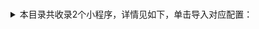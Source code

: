 # #
<details>
<summary>
本目录共收录2个小程序，详情见如下，单击导入对应配置：
</summary>

- [filter](https://quantumult.app/x/open-app/add-resource?remote-resource=%7B%22filter_remote%22%3A%20%5B%22https%3A%2F%2Fraw.githubusercontent.com%2Fzirawell%2FR-Store%2Fmain%2FRule%2FQuanX%2FAdblock%2FApplet%2FAlipay%2F%23%2Ffilter%2FalipayAppletGeneralFilter.list%2C%20tag%3D%E5%BE%AE%E4%BF%A1%E5%B0%8F%E7%A8%8B%E5%BA%8F%E9%80%9A%E7%94%A8%E8%A7%84%E5%88%99%22%5D%2C%22rewrite_remote%22%3A%20%5B%22https%3A%2F%2Fraw.githubusercontent.com%2Fzirawell%2FR-Store%2Fmain%2FRule%2FQuanX%2FAdblock%2FApplet%2FAlipay%2F%23%2Frewrite%2FalipayAppletGeneralRewrite.conf%2C%20tag%3D%E5%BE%AE%E4%BF%A1%E5%B0%8F%E7%A8%8B%E5%BA%8F%E9%80%9A%E7%94%A8%E8%A7%84%E5%88%99%22%5D%7D)
- [rewrite](https://quantumult.app/x/open-app/add-resource?remote-resource=%7B%22filter_remote%22%3A%20%5B%22https%3A%2F%2Fraw.githubusercontent.com%2Fzirawell%2FR-Store%2Fmain%2FRule%2FQuanX%2FAdblock%2FApplet%2FAlipay%2F%23%2Ffilter%2FalipayAppletGeneralFilter.list%2C%20tag%3D%E5%BE%AE%E4%BF%A1%E5%B0%8F%E7%A8%8B%E5%BA%8F%E9%80%9A%E7%94%A8%E8%A7%84%E5%88%99%22%5D%2C%22rewrite_remote%22%3A%20%5B%22https%3A%2F%2Fraw.githubusercontent.com%2Fzirawell%2FR-Store%2Fmain%2FRule%2FQuanX%2FAdblock%2FApplet%2FAlipay%2F%23%2Frewrite%2FalipayAppletGeneralRewrite.conf%2C%20tag%3D%E5%BE%AE%E4%BF%A1%E5%B0%8F%E7%A8%8B%E5%BA%8F%E9%80%9A%E7%94%A8%E8%A7%84%E5%88%99%22%5D%7D)

</details>